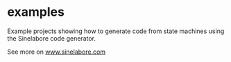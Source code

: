 # examples
Example projects showing how to generate code from state machines using the Sinelabore code generator. 

See more on www.sinelabore.com
